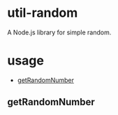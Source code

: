 # util-random
A Node.js library for simple random.
# usage
- [getRandomNumber](#getRandomNumber)

## getRandomNumber
